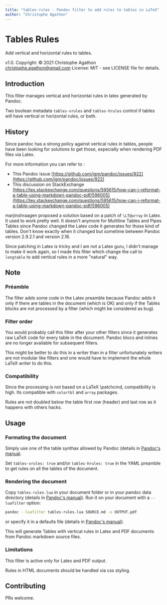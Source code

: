 ```yaml
---
title: "tables-rules - Pandoc filter to add rules to tables in LaTeX"
author: "Christophe Agathon"
---
```


Tables Rules
=======

Add vertical and horizontal rules to tables.

v1.0. Copyright: © 2021 Christophe Agathon
  <christophe.agathon@gmail.com>
License:  MIT - see LICENSE file for details.

Introduction
------------

This filter manages vertical and horizontal rules in latex generated by Pandoc.

Two boolean metadata `tables-vrules` and `tables-hrules` control if tables will have vertical or horizontal rules, or both.

History
-------

Since pandoc has a strong policy against vertical rules in tables, people have been looking for solutions to get those, especially when rendering PDF files via Latex. 

For more information you can refer to :

* This Pandoc issue [https://github.com/jgm/pandoc/issues/922](https://github.com/jgm/pandoc/issues/922)
* This discussion on StackExchange [https://tex.stackexchange.com/questions/595615/how-can-i-reformat-a-table-using-markdown-pandoc-pdf/596005](https://tex.stackexchange.com/questions/595615/how-can-i-reformat-a-table-using-markdown-pandoc-pdf/596005)

marjinshraagen proposed a solution based on a patch of `\LT@array` in Latex. It used to work pretty well. It doesn't anymore for Multiline Tables and Pipes Tables since Pandoc changed the Latex code it generates for those kind of tables. Don't know exactly when it changed but sometime between Pandoc version 2.9.2.1 and version 2.16.

Since patching in Latex is tricky and I am not a Latex guru, I didn't manage to make it work again, so I made this filter which change the call to `longtable` to add vertical rules in a more "natural" way.

Note
----

### Préamble

The filter adds some code in the Latex preamble because Pandoc adds it only if there are tables in the document (which is OK) and only if the Tables blocks are not processed by a filter (which might be considered as bug).

### Filter order

You would probably call this filter after your other filters since it generates raw LaTeX code for every table in the document. Pandoc blocs and inlines are no longer available for subsequent filters.

This might be better to do this in a writer than in a filter unfortunately writers are not modular like filters and one would have to implement the whole LaTeX writer to do this.

### Compatibility

Since the processing is not based on a LaTeX \patchcmd, compatibility is high.
Its compatible with `colortbl` and `array` packages.

Rules are not doubled below the table first row (header) and last row as it happens with others hacks.

Usage
-----

### Formating the document

Simply use one of the table synthax allowed by Pandoc (details in
[Pandoc's manual](https://pandoc.org/MANUAL.html#tables).

Set `tables-vrules: true` and/or `tables-hrules: true` in the YAML preamble to get rules on all the tables of the document.


### Rendering the document

Copy `tables-rules.lua` in your document folder or in your pandoc
data directory (details in
[Pandoc's manual](https://pandoc.org/MANUAL.html#option--lua-filter)).
Run it on your document with a `--luafilter` option:

```bash
pandoc --luafilter tables-rules.lua SOURCE.md -o OUTPUT.pdf

```

or specify it in a defaults file (details in
[Pandoc's manual](https://pandoc.org/MANUAL.html#option--defaults)).

This will generate Tables with vertical rules in Latex and PDF documents from Pandoc markdown source files.

### Limitations

This filter is active only for Latex and PDF output.

Rules in HTML documents should be handled via css styling.

Contributing
------------

PRs welcome.

